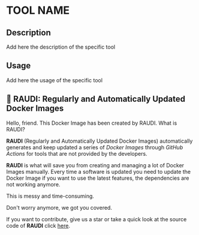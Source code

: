 # TOOL NAME

## Description
Add here the description of the specific tool

## Usage
Add here the usage of the specific tool

## 🐳 RAUDI: Regularly and Automatically Updated Docker Images

Hello, friend. This Docker Image has been created by RAUDI. What is RAUDI?

**RAUDI** (Regularly and Automatically Updated Docker Images) automatically generates and keep updated a series of *Docker Images* through *GitHub Actions* for tools that are not provided by the developers.

**RAUDI** is what will save you from creating and managing a lot of Docker Images manually. Every time a software is updated you need to update the Docker Image if you want to use the latest features, the dependencies are not working anymore. 

This is messy and time-consuming. 

Don't worry anymore, we got you covered.

If you want to contribute, give us a star or take a quick look at the source code of **RAUDI** click [here](https://github.com/cybersecsi/RAUDI).